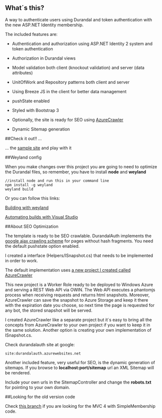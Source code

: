 ## What´s this?

A way to authenticate users using Durandal and token authentication with the new ASP.NET Identity membership.

The included features are:

- Authentication and authorization using ASP.NET Identity 2 system and token authentication

- Authorization in Durandal views

- Model validation both client (knockout validation) and server (data attributes)

- UnitOfWork and Repository patterns both client and server

- Using Breeze JS in the client for better data management

- pushState enabled

- Styled with Bootstrap 3

- Optionally, the site is ready for SEO using [AzureCrawler](http://github.com/yagopv/azurecrawler)

- Dynamic Sitemap generation


##Check it out!! ...

... the [sample site](https://durandalauth.azurewebsites.net) and play with it

##Weyland config

When you make changes over this project you are going to need to optimize the Durandal files, so remember, you have to install **node** and **weyland**

```
//install node and run this in your command line
npm install -g weyland
weyland build
```

Or you can follow this links:

[Building with weyland](https://github.com/BlueSpire/Weyland)

[Automating builds with Visual Studio](http://durandaljs.com/documentation/Automating-Builds-with-Visual-Studio.html)


##About SEO Optimization

The template is ready to be SEO crawlable. DurandalAuth implements the [google ajax crawling scheme](https://developers.google.com/webmasters/ajax-crawling/docs/getting-started) for pages without hash fragments. You need the default pushstate option enabled.

I created a interface (Helpers/ISnapshot.cs) that needs to be implemented in order to work.

The default implementation uses [a new project I created called AzureCrawler](https://github.com/yagopv/azurecrawler)

This new project is a Worker Role ready to be deployed to Windows Azure and serving a REST Web API via OWIN. The Web API executes a phantomjs process when receiving requests and returns html snapshots. Moreover, AzureCrawler can save the snapshot to Azure Storage and keep it there with the expiration date you choose, so next time the page is requested for any bot, the stored snapshot will be served.

I created AzureCrawler like a separate project but it´s easy to bring all the concepts from AzureCrawler to your own project if you want to keep it in the same solution. Another option is creating your own implementation of ISnapshot.cs.

Check durandalauth site at google:

```
site:durandalauth.azurewebsites.net
```

Another included feature, very useful for SEO, is the dynamic generation of sitemaps. If you browse to **localhost:port/sitemap** url an XML Sitemap will be rendered.

Include your own urls in the SitemapController and change the **robots.txt** for pointing to your own domain.

##Looking for the old version code

Check [this branch](https://github.com/yagopv/DurandalAuth/tree/DurandalAuth-MVC4-SimpleMembership) if you are looking for the MVC 4 with SimpleMembership code.
